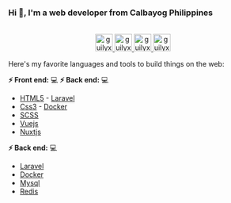 ### Hi 👋,  I'm a web developer from Calbayog Philippines
<p align="center">
<br/>
<a href="https://twitter.com/spida_rwin">
  <img alt="guilyx | Twitter" width="35px" src="https://image.flaticon.com/icons/svg/2111/2111703.svg" />
</a>
<a href="https://www.linkedin.com/in/erwinlejeune-lkn">
  <img alt="guilyx's LinkdeIN" width="35px" src="https://image.flaticon.com/icons/svg/2111/2111465.svg" />
</a>
<a href="https://www.facebook.com/erwin.lejeune">
  <img alt="guilyx's Facebook" width="35px" src="https://image.flaticon.com/icons/svg/2111/2111342.svg" />
</a>
<a href="https://www.instagram.com/spid_erwin">
  <img alt="guilyx's Instagram" width="35px" src="https://image.flaticon.com/icons/svg/2111/2111421.svg" />
</a>
</p>

Here's my favorite languages and tools to build things on the web:

**:zap: Front end:** 💻                                                                    **:zap: Back end:** 💻
- [HTML5](https://developer.mozilla.org/en-US/docs/Web/HTML)                                - [Laravel](https://laravel.com/)
- [Css3](https://developer.mozilla.org/en-US/docs/Web/CSS)                                  - [Docker](https://www.docker.com/)
- [SCSS](https://sass-lang.com/)
- [Vuejs](https://vuejs.org/)
- [Nuxtjs](https://nuxtjs.org/)

**:zap: Back end:** 💻
- [Laravel](https://laravel.com/)
- [Docker](https://www.docker.com/)
- [Mysql](https://www.mysql.com/)
- [Redis](https://redis.io/)
